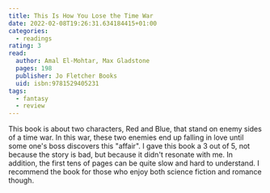 ```yaml
---
title: This Is How You Lose the Time War
date: 2022-02-08T19:26:31.634184415+01:00
categories:
  - readings
rating: 3
read:
  author: Amal El-Mohtar, Max Gladstone
  pages: 198
  publisher: Jo Fletcher Books
  uid: isbn:9781529405231
tags:
  - fantasy
  - review
---
```


This book is about two characters, Red and Blue, that stand on enemy sides of a time war. In this war, these two enemies end up falling in love until some one's boss discovers this "affair". I gave this book a 3 out of 5, not because the story is bad, but because it didn't resonate with me. In addition, the first tens of pages can be quite slow and hard to understand. I recommend the book for those who enjoy both science fiction and romance though.

<!--more-->
